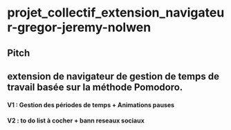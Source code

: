 # projet_collectif_extension_navigateur-gregor-jeremy-nolwen

## Pitch 
## extension de navigateur de gestion de temps de travail basée sur la méthode Pomodoro.
#### V1 : Gestion des périodes de temps + Animations pauses
#### V2 : to do list à cocher + bann reseaux sociaux

